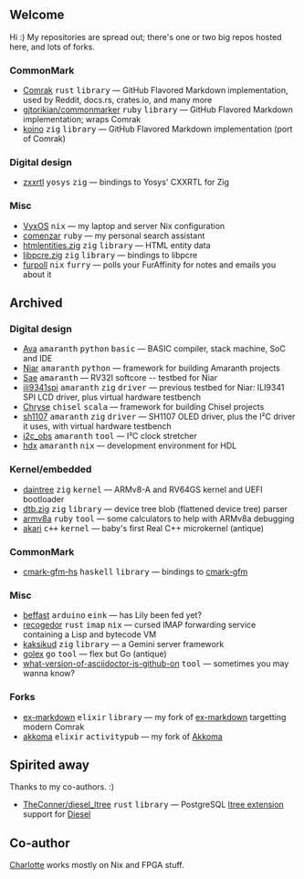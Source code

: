 ## Welcome

Hi :) My repositories are spread out; there's one or two big repos hosted here, and lots of forks.

### CommonMark

* [Comrak](https://github.com/kivikakk/comrak) <kbd>rust</kbd> <kbd>library</kbd> — GitHub Flavored Markdown implementation, used by Reddit, docs.rs, crates.io, and many more
* [gjtorikian/commonmarker](https://github.com/gjtorikian/commonmarker) <kbd>ruby</kbd> <kbd>library</kbd> — GitHub Flavored Markdown implementation; wraps Comrak
* [koino](https://github.com/kivikakk/koino) <kbd>zig</kbd> <kbd>library</kbd> — GitHub Flavored Markdown implementation (port of Comrak)

### Digital design

* [zxxrtl](https://github.com/kivikakk/zxxrtl) <kbd>yosys</kbd> <kbd>zig</kbd> — bindings to Yosys' CXXRTL for Zig

### Misc

* [VyxOS](https://nossa.ee/~talya/vyxos) <kbd>nix</kbd> — my laptop and server Nix configuration
* [comenzar](https://nossa.ee/~talya/comenzar) <kbd>ruby</kbd> — my personal search assistant
* [htmlentities.zig](https://github.com/kivikakk/htmlentities.zig) <kbd>zig</kbd> <kbd>library</kbd> — HTML entity data
* [libpcre.zig](https://github.com/kivikakk/libpcre.zig) <kbd>zig</kbd> <kbd>library</kbd> — bindings to libpcre
* [furpoll](https://github.com/kivikakk/furpoll) <kbd>nix</kbd> <kbd>furry</kbd> — polls your FurAffinity for notes and emails you about it

## Archived

### Digital design

* [Ava](https://github.com/charlottia/ava) <kbd>amaranth</kbd> <kbd>python</kbd> <kbd>basic</kbd> — BASIC compiler, stack machine, SoC and IDE
* [Niar](https://github.com/charlottia/niar) <kbd>amaranth</kbd> <kbd>python</kbd> — framework for building Amaranth projects
* [Sae](https://github.com/kivikakk/sae) <kbd>amaranth</kbd> — RV32I softcore -- testbed for Niar
* [ili9341spi](https://github.com/kivikakk/ili9341spi) <kbd>amaranth</kbd> <kbd>zig</kbd> <kbd>driver</kbd> — previous testbed for Niar: ILI9341 SPI LCD driver, plus virtual hardware testbench
* [Chryse](https://github.com/kivikakk/chryse) <kbd>chisel</kbd> <kbd>scala</kbd> — framework for building Chisel projects
* [sh1107](https://github.com/charlottia/sh1107) <kbd>amaranth</kbd> <kbd>zig</kbd> <kbd>driver</kbd> — SH1107 OLED driver, plus the I²C driver it uses, with virtual hardware testbench
* [i2c_obs](https://github.com/charlottia/i2c_obs) <kbd>amaranth</kbd> <kbd>tool</kbd> — I²C clock stretcher
* [hdx](https://github.com/charlottia/hdx) <kbd>amaranth</kbd> <kbd>nix</kbd> — development environment for HDL

### Kernel/embedded

* [daintree](https://github.com/kivikakk/daintree) <kbd>zig</kbd> <kbd>kernel</kbd> — ARMv8-A and RV64GS kernel and UEFI bootloader
* [dtb.zig](https://github.com/kivikakk/dtb.zig) <kbd>zig</kbd> <kbd>library</kbd> — device tree blob (flattened device tree) parser
* [armv8a](https://github.com/kivikakk/armv8a) <kbd>ruby</kbd> <kbd>tool</kbd> — some calculators to help with ARMv8a debugging
* [akari](https://github.com/kivikakk/akari) <kbd>c++</kbd> <kbd>kernel</kbd> — baby's first Real C++ microkernel (antique)

### CommonMark

* [cmark-gfm-hs](https://github.com/kivikakk/cmark-gfm-hs) <kbd>haskell</kbd> <kbd>library</kbd> — bindings to [cmark-gfm](https://github.com/github/cmark-gfm)

### Misc

* [beffast](https://github.com/kivikakk/beffast) <kbd>arduino</kbd> <kbd>eink</kbd> — has Lily been fed yet?
* [recogedor](https://github.com/kivikakk/recogedor) <kbd>rust</kbd> <kbd>imap</kbd> <kbd>nix</kbd> — cursed IMAP forwarding service containing a Lisp and bytecode VM
* [kaksikud](https://github.com/kivikakk/kaksikud) <kbd>zig</kbd> <kbd>library</kbd> — a Gemini server framework
* [golex](https://github.com/kivikakk/golex) <kbd>go</kbd> <kbd>tool</kbd> — flex but Go (antique)
* [what-version-of-asciidoctor-is-github-on](https://github.com/kivikakk/what-version-of-asciidoctor-is-github-on#readme) <kbd>tool</kbd> — sometimes you may wanna know?

### Forks

* [ex-markdown](https://github.com/kivikakk/ex-markdown) <kbd>elixir</kbd> <kbd>library</kbd> — my fork of [ex-markdown](https://gitlab.com/nathanfaucett/ex-markdown) targetting modern Comrak
* [akkoma](https://github.com/kivikakk/akkoma) <kbd>elixir</kbd> <kbd>activitypub</kbd> — my fork of [Akkoma](https://akkoma.dev/AkkomaGang/akkoma/)

## Spirited away

Thanks to my co-authors. :)

* [TheConner/diesel_ltree](https://github.com/TheConner/diesel_ltree) <kbd>rust</kbd> <kbd>library</kbd> — PostgreSQL [ltree extension](https://www.postgresql.org/docs/current/ltree.html) support for [Diesel](https://diesel.rs/)

## Co-author

[Charlotte](https://github.com/charlottia) works mostly on Nix and FPGA stuff.
